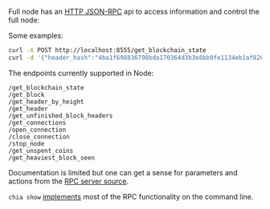 Full node has an
[HTTP JSON-RPC](https://github.com/Chia-Network/chia-blockchain/wiki/Networking-and-Serialization#rpc)
api to access information and control the full node:

Some examples:
```bash
curl -X POST http://localhost:8555/get_blockchain_state
curl -d '{"header_hash":"4ba1f698836798bda170364d3b3e8bb9fe1134eb1af8260ab1319d3ede52555e"}' -H "Content-Type: application/json" -X POST http://localhost:8555/get_header
```

The endpoints currently supported in Node:
```
/get_blockchain_state
/get_block
/get_header_by_height
/get_header
/get_unfinished_block_headers
/get_connections
/open_connection
/close_connection
/stop_node
/get_unspent_coins
/get_heaviest_block_seen
```
Documentation is limited but one can get a sense for parameters and actions from the [RPC server source](https://github.com/Chia-Network/chia-blockchain/blob/master/src/rpc/rpc_server.py#L247).

`chia show` [implements](https://github.com/Chia-Network/chia-blockchain/blob/master/src/cmds/show.py) most of the RPC functionality on the command line.